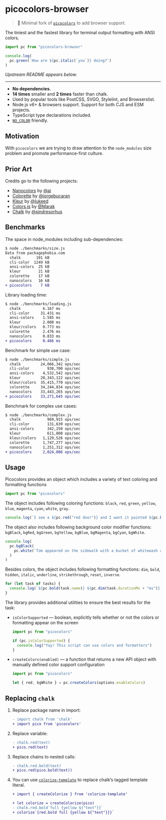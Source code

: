 # picocolors-browser

> 🍴 Minimal fork of
> [`picocolors`](https://github.com/alexeyraspopov/picocolors>) to add browser support.

The tiniest and the fastest library for terminal output formatting with ANSI colors.

```javascript
import pc from "picocolors-browser"

console.log(
  pc.green(`How are ${pc.italic(`you`)} doing?`)
)
```

_Upstream README appears below._

---

- **No dependencies.**
- **14 times** smaller and **2 times** faster than chalk.
- Used by popular tools like PostCSS, SVGO, Stylelint, and Browserslist.
- Node.js v6+ & browsers support. Support for both CJS and ESM projects.
- TypeScript type declarations included.
- [`NO_COLOR`](https://no-color.org/) friendly.

## Motivation

With `picocolors` we are trying to draw attention to the `node_modules` size
problem and promote performance-first culture.

## Prior Art

Credits go to the following projects:

- [Nanocolors](https://github.com/ai/nanocolors) by [@ai](https://github.com/ai)
- [Colorette](https://github.com/jorgebucaran/colorette) by [@jorgebucaran](https://github.com/jorgebucaran)
- [Kleur](https://github.com/lukeed/kleur) by [@lukeed](https://github.com/lukeed)
- [Colors.js](https://github.com/Marak/colors.js) by [@Marak](https://github.com/Marak)
- [Chalk](https://github.com/chalk/chalk) by [@sindresorhus](https://github.com/sindresorhus)

## Benchmarks

The space in node_modules including sub-dependencies:

```diff
$ node ./benchmarks/size.js
Data from packagephobia.com
  chalk       101 kB
  cli-color  1249 kB
  ansi-colors  25 kB
  kleur        21 kB
  colorette    17 kB
  nanocolors   16 kB
+ picocolors    7 kB
```

Library loading time:

```diff
$ node ./benchmarks/loading.js
  chalk          6.167 ms
  cli-color     31.431 ms
  ansi-colors    1.585 ms
  kleur          2.008 ms
  kleur/colors   0.773 ms
  colorette      2.476 ms
  nanocolors     0.833 ms
+ picocolors     0.466 ms
```

Benchmark for simple use case:

```diff
$ node ./benchmarks/simple.js
  chalk         24,066,342 ops/sec
  cli-color        938,700 ops/sec
  ansi-colors    4,532,542 ops/sec
  kleur         20,343,122 ops/sec
  kleur/colors  35,415,770 ops/sec
  colorette     34,244,834 ops/sec
  nanocolors    33,443,265 ops/sec
+ picocolors    33,271,645 ops/sec
```

Benchmark for complex use cases:

```diff
$ node ./benchmarks/complex.js
  chalk            969,915 ops/sec
  cli-color        131,639 ops/sec
  ansi-colors      342,250 ops/sec
  kleur            611,880 ops/sec
  kleur/colors   1,129,526 ops/sec
  colorette      1,747,277 ops/sec
  nanocolors     1,251,312 ops/sec
+ picocolors     2,024,086 ops/sec
```

## Usage

Picocolors provides an object which includes a variety of text coloring and formatting functions

```javascript
import pc from "picocolors"
```

The object includes following coloring functions: `black`, `red`, `green`, `yellow`, `blue`, `magenta`, `cyan`, `white`, `gray`.

```javascript
console.log(`I see a ${pc.red("red door")} and I want it painted ${pc.black("black")}`)
```

The object also includes following background color modifier functions: `bgBlack`, `bgRed`, `bgGreen`, `bgYellow`, `bgBlue`, `bgMagenta`, `bgCyan`, `bgWhite`.

```javascript
console.log(
  pc.bgBlack(
    pc.white(`Tom appeared on the sidewalk with a bucket of whitewash and a long-handled brush.`)
  )
)
```

Besides colors, the object includes following formatting functions: `dim`, `bold`, `hidden`, `italic`, `underline`, `strikethrough`, `reset`, `inverse`.

```javascript
for (let task of tasks) {
  console.log(`${pc.bold(task.name)} ${pc.dim(task.durationMs + "ms")}`)
}
```

The library provides additional utilities to ensure the best results for the task:

- `isColorSupported` — boolean, explicitly tells whether or not the colors or formatting appear on the screen

  ```javascript
  import pc from "picocolors"

  if (pc.isColorSupported) {
    console.log("Yay! This script can use colors and formatters")
  }
  ```

- `createColors(enabled)` — a function that returns a new API object with manually defined color support configuration

  ```javascript
  import pc from "picocolors"

  let { red, bgWhite } = pc.createColors(options.enableColors)
  ```

## Replacing `chalk`

1. Replace package name in import:

   ```diff
   - import chalk from 'chalk'
   + import pico from 'picocolors'
   ```

2. Replace variable:

   ```diff
   - chalk.red(text)
   + pico.red(text)
   ```

3. Replace chains to nested calls:

   ```diff
   - chalk.red.bold(text)
   + pico.red(pico.bold(text))
   ```

4. You can use [`colorize-template`](https://github.com/usmanyunusov/colorize-template)
   to replace chalk’s tagged template literal.

   ```diff
   + import { createColorize } from 'colorize-template'

   + let colorize = createColorize(pico)
   - chalk.red.bold`full {yellow ${"text"}}`
   + colorize`{red.bold full {yellow ${"text"}}}`
   ```
